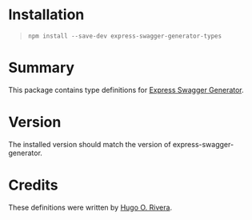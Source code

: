 # Installation
> `npm install --save-dev express-swagger-generator-types`

# Summary
This package contains type definitions for [Express Swagger Generator](https://www.npmjs.com/package/express-swagger-generator).

# Version
The installed version should match the version of express-swagger-generator.

# Credits
These definitions were written by [Hugo O. Rivera](https://roguh.com).
